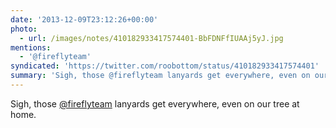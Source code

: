 ```yaml
---
date: '2013-12-09T23:12:26+00:00'
photo:
  - url: /images/notes/410182933417574401-BbFDNFfIUAAj5yJ.jpg
mentions:
  - '@fireflyteam'
syndicated: 'https://twitter.com/roobottom/status/410182933417574401'
summary: 'Sigh, those @fireflyteam lanyards get everywhere, even on our tree at home.'
---
```

Sigh, those [@fireflyteam](https://twitter.com/@fireflyteam) lanyards get everywhere, even on our tree at home. 
